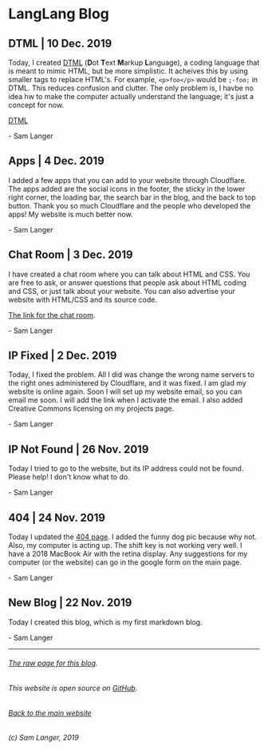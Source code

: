 # LangLang Blog

## DTML | 10 Dec. 2019
Today, I created [DTML](https://langlang.tech/dtml) (**D**ot **T**ext **M**arkup **L**anguage), a coding language that is meant to mimic HTML, but be more simplistic. It acheives this by using smaller tags to replace HTML's. For example, `<p>foo</p>` would be `;-foo;` in DTML. This reduces confusion and clutter. The only problem is, I havbe no idea hw to make the computer actually understand the language; it's just a concept for now.

[DTML](https://langlang.tech/dtml)

\- Sam Langer
## Apps | 4 Dec. 2019
I added a few apps that you can add to your website through Cloudflare. The apps added are the social icons in the footer, the sticky in the lower right corner, the loading bar, the search bar in the blog, and the back to top button. Thank you so much Cloudflare and the people who developed the apps! My website is much better now.

\- Sam Langer
## Chat Room | 3 Dec. 2019
I have created a chat room where you can talk about HTML and CSS. You are free to ask, or answer questions that people ask about HTML coding and CSS, or just talk about your website. You can also advertise your website with HTML/CSS and its source code.

[The link for the chat room](https://riot.im/app/#/room/#html.css:matrix.org).

\- Sam Langer
## IP Fixed | 2 Dec. 2019
Today, I fixed the problem. All I did was change the wrong name servers to the right ones administered by Cloudflare, and it was fixed. I am glad my website is online again. Soon I will set up my website email, so you can email me soon. I will add the link when I activate the email. I also added Creative Commons licensing on my projects page.

\- Sam Langer
## IP Not Found | 26 Nov. 2019
Today I tried to go to the website, but its IP address could not be found. Please help! I don't know what to do.

\- Sam Langer
## 404 | 24 Nov. 2019
Today I updated the [404 page](langlang.tech/404). I added the funny dog pic because why not. Also, my computer is acting up. The shift key is not working very well. I have a 2018 MacBook Air with the retina display. Any suggestions for my computer (or the website) can go in the google form on the main page.

\- Sam Langer
## New Blog | 22 Nov. 2019
Today I created this blog, which is my first markdown blog.

\- Sam Langer

___

###### [The raw page for this blog](https://langlang.tech/blog.md).

###### This website is open source on [GitHub](https://github.com/KazZBodnar/KazZBodnar.github.io).

###### [Back to the main website](/index.html)

###### (c) Sam Langer, 2019
